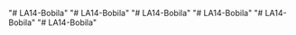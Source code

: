 "# LA14-Bobila" 
"# LA14-Bobila" 
"# LA14-Bobila" 
"# LA14-Bobila" 
"# LA14-Bobila" 
"# LA14-Bobila" 

